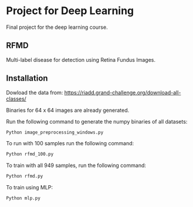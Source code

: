 # Project for Deep Learning

Final project for the deep learning course. 

## RFMD

Multi-label disease for detection using Retina Fundus Images.


## Installation

Dowload the data from: https://riadd.grand-challenge.org/download-all-classes/

Binaries for 64 x 64 images are already generated.

Run the following command to generate the numpy binaries of all datasets:

```bash
Python image_preprocessing_windows.py
```

To run with 100 samples run the following command:

```bash
Python rfmd_100.py
```

To train with all 949 samples, run the following command:

```bash
Python rfmd.py
```

To train using MLP:

```bash
Python mlp.py
```
